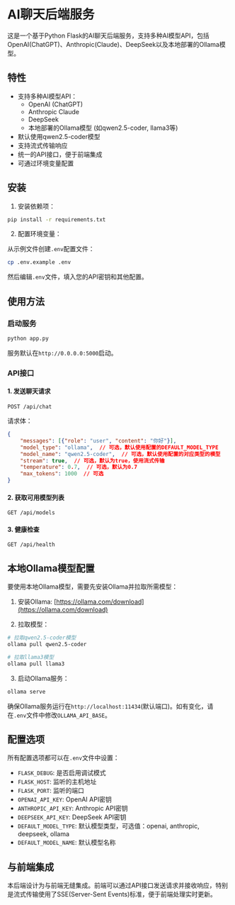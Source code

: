 # AI聊天后端服务

这是一个基于Python Flask的AI聊天后端服务，支持多种AI模型API，包括OpenAI(ChatGPT)、Anthropic(Claude)、DeepSeek以及本地部署的Ollama模型。

## 特性

- 支持多种AI模型API：
  - OpenAI (ChatGPT)
  - Anthropic Claude
  - DeepSeek
  - 本地部署的Ollama模型 (如qwen2.5-coder, llama3等)
- 默认使用qwen2.5-coder模型
- 支持流式传输响应
- 统一的API接口，便于前端集成
- 可通过环境变量配置

## 安装

1. 安装依赖项：

```bash
pip install -r requirements.txt
```

2. 配置环境变量：

从示例文件创建`.env`配置文件：

```bash
cp .env.example .env
```

然后编辑`.env`文件，填入您的API密钥和其他配置。

## 使用方法

### 启动服务

```bash
python app.py
```

服务默认在`http://0.0.0.0:5000`启动。

### API接口

#### 1. 发送聊天请求

```
POST /api/chat
```

请求体：

```json
{
    "messages": [{"role": "user", "content": "你好"}],
    "model_type": "ollama",  // 可选，默认使用配置的DEFAULT_MODEL_TYPE
    "model_name": "qwen2.5-coder",  // 可选，默认使用配置的对应类型的模型
    "stream": true,  // 可选，默认为true，使用流式传输
    "temperature": 0.7,  // 可选，默认为0.7
    "max_tokens": 1000  // 可选
}
```

#### 2. 获取可用模型列表

```
GET /api/models
```

#### 3. 健康检查

```
GET /api/health
```

## 本地Ollama模型配置

要使用本地Ollama模型，需要先安装Ollama并拉取所需模型：

1. 安装Ollama: [https://ollama.com/download](https://ollama.com/download)

2. 拉取模型：

```bash
# 拉取qwen2.5-coder模型
ollama pull qwen2.5-coder

# 拉取llama3模型
ollama pull llama3
```

3. 启动Ollama服务：

```bash
ollama serve
```

确保Ollama服务运行在`http://localhost:11434`(默认端口)。如有变化，请在`.env`文件中修改`OLLAMA_API_BASE`。

## 配置选项

所有配置选项都可以在`.env`文件中设置：

- `FLASK_DEBUG`: 是否启用调试模式
- `FLASK_HOST`: 监听的主机地址
- `FLASK_PORT`: 监听的端口
- `OPENAI_API_KEY`: OpenAI API密钥
- `ANTHROPIC_API_KEY`: Anthropic API密钥
- `DEEPSEEK_API_KEY`: DeepSeek API密钥
- `DEFAULT_MODEL_TYPE`: 默认模型类型，可选值：openai, anthropic, deepseek, ollama
- `DEFAULT_MODEL_NAME`: 默认模型名称

## 与前端集成

本后端设计为与前端无缝集成。前端可以通过API接口发送请求并接收响应，特别是流式传输使用了SSE(Server-Sent Events)标准，便于前端处理实时更新。 